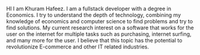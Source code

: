 HI I am Khuram Hafeez. I am a fullstack developer with a degree in Economics. I try to understand the depth of technology, combining my knowledge of economics and computer science to find problems and try to find solutions. My current research interest on a software that works for the user on the internet for multiple tasks such as purchasing, internet surfing, and many more for the user. I believe that this topic has the potential to revolutionize E-commerce and other IT related industries.
